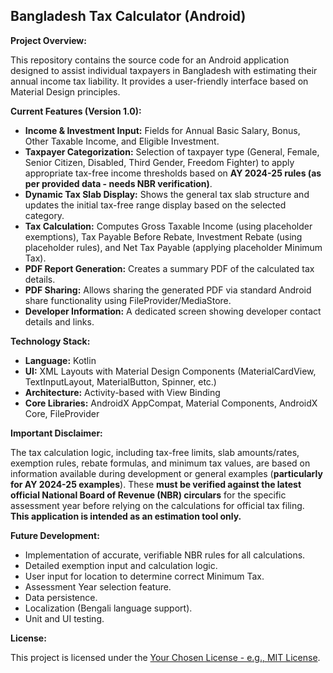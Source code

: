 ## Bangladesh Tax Calculator (Android)

**Project Overview:**

This repository contains the source code for an Android application designed to assist individual taxpayers in Bangladesh with estimating their annual income tax liability. It provides a user-friendly interface based on Material Design principles.

**Current Features (Version 1.0):**

*   **Income & Investment Input:** Fields for Annual Basic Salary, Bonus, Other Taxable Income, and Eligible Investment.
*   **Taxpayer Categorization:** Selection of taxpayer type (General, Female, Senior Citizen, Disabled, Third Gender, Freedom Fighter) to apply appropriate tax-free income thresholds based on **AY 2024-25 rules (as per provided data - needs NBR verification)**.
*   **Dynamic Tax Slab Display:** Shows the general tax slab structure and updates the initial tax-free range display based on the selected category.
*   **Tax Calculation:** Computes Gross Taxable Income (using placeholder exemptions), Tax Payable Before Rebate, Investment Rebate (using placeholder rules), and Net Tax Payable (applying placeholder Minimum Tax).
*   **PDF Report Generation:** Creates a summary PDF of the calculated tax details.
*   **PDF Sharing:** Allows sharing the generated PDF via standard Android share functionality using FileProvider/MediaStore.
*   **Developer Information:** A dedicated screen showing developer contact details and links.

**Technology Stack:**

*   **Language:** Kotlin
*   **UI:** XML Layouts with Material Design Components (MaterialCardView, TextInputLayout, MaterialButton, Spinner, etc.)
*   **Architecture:** Activity-based with View Binding
*   **Core Libraries:** AndroidX AppCompat, Material Components, AndroidX Core, FileProvider

**Important Disclaimer:**

The tax calculation logic, including tax-free limits, slab amounts/rates, exemption rules, rebate formulas, and minimum tax values, are based on information available during development or general examples (**particularly for AY 2024-25 examples**). These **must be verified against the latest official National Board of Revenue (NBR) circulars** for the specific assessment year before relying on the calculations for official tax filing. **This application is intended as an estimation tool only.**

**Future Development:**

*   Implementation of accurate, verifiable NBR rules for all calculations.
*   Detailed exemption input and calculation logic.
*   User input for location to determine correct Minimum Tax.
*   Assessment Year selection feature.
*   Data persistence.
*   Localization (Bengali language support).
*   Unit and UI testing.

**License:**

This project is licensed under the [Your Chosen License - e.g., MIT License](LICENSE).
